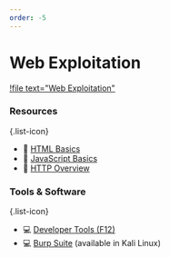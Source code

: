 ```yaml
---
order: -5
---
```


# Web Exploitation

[!file text="Web Exploitation"](/files/web.pptx)

### Resources
{.list-icon}
- :book: [HTML Basics](https://developer.mozilla.org/en-US/docs/Learn/Getting_started_with_the_web/HTML_basics)
- :book: [JavaScript Basics](https://developer.mozilla.org/en-US/docs/Learn/Getting_started_with_the_web/JavaScript_basics)
- :book: [HTTP Overview](https://developer.mozilla.org/en-US/docs/Web/HTTP/Overview)

### Tools & Software
{.list-icon}
- :computer: [Developer Tools (F12)](https://developer.mozilla.org/en-US/docs/Learn/Common_questions/Tools_and_setup/What_are_browser_developer_tools)
- :computer: [Burp Suite](https://portswigger.net/burp/documentation/desktop/getting-started) (available in Kali Linux)